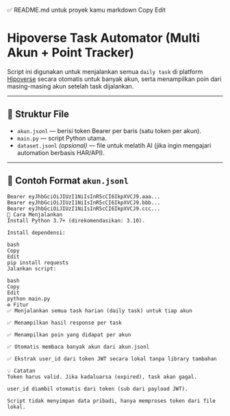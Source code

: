 ✅ README.md untuk proyek kamu
markdown
Copy
Edit
# Hipoverse Task Automator (Multi Akun + Point Tracker)

Script ini digunakan untuk menjalankan semua `daily task` di platform [Hipoverse](https://hipoverse.xyz) secara otomatis untuk banyak akun, serta menampilkan poin dari masing-masing akun setelah task dijalankan.

---

## 📁 Struktur File

- `akun.jsonl` — berisi token Bearer per baris (satu token per akun).
- `main.py` — script Python utama.
- `dataset.jsonl` *(opsional)* — file untuk melatih AI (jika ingin mengajari automation berbasis HAR/API).

---

## 🧾 Contoh Format `akun.jsonl`

```text
Bearer eyJhbGciOiJIUzI1NiIsInR5cCI6IkpXVCJ9.aaa...
Bearer eyJhbGciOiJIUzI1NiIsInR5cCI6IkpXVCJ9.bbb...
Bearer eyJhbGciOiJIUzI1NiIsInR5cCI6IkpXVCJ9.ccc...
🚀 Cara Menjalankan
Install Python 3.7+ (direkomendasikan: 3.10).

Install dependensi:

bash
Copy
Edit
pip install requests
Jalankan script:

bash
Copy
Edit
python main.py
⚙️ Fitur
✅ Menjalankan semua task harian (daily task) untuk tiap akun

✅ Menampilkan hasil response per task

✅ Menampilkan poin yang didapat per akun

✅ Otomatis membaca banyak akun dari akun.jsonl

✅ Ekstrak user_id dari token JWT secara lokal tanpa library tambahan

💡 Catatan
Token harus valid. Jika kadaluarsa (expired), task akan gagal.

user_id diambil otomatis dari token (sub dari payload JWT).

Script tidak menyimpan data pribadi, hanya memproses token dari file lokal.
